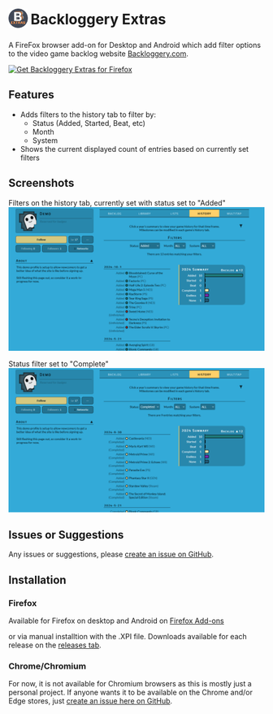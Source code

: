 <h1>
<sub>
<img src="./images/iconlogo128.png" height="38" width="38">
</sub>
Backloggery Extras
</h1>
 
A FireFox browser add-on for Desktop and Android which add filter options to the video game backlog website [Backloggery.com](https://backloggery.com).

<a href="https://addons.mozilla.org/en-US/firefox/addon/backloggery-extras/"><img src="https://user-images.githubusercontent.com/585534/107280546-7b9b2a00-6a26-11eb-8f9f-f95932f4bfec.png" alt="Get Backloggery Extras for Firefox"></a>

## Features
- Adds filters to the history tab to filter by:
    - Status (Added, Started, Beat, etc)
    - Month
    - System
- Shows the current displayed count of entries based on currently set filters

## Screenshots
Filters on the history tab, currently set with status set to "Added"
<img src="./screenshots/1.png" alt="Status filter set to Added">

Status filter set to "Complete"
<img src="./screenshots/2.png" alt="Status filter set to Completed">

## Issues or Suggestions
Any issues or suggestions, please [create an issue on GitHub](https://github.com/duncanlang/backloggery-extras/issues).

## Installation
### Firefox
Available for Firefox on desktop and Android on [Firefox Add-ons](https://addons.mozilla.org/en-CA/firefox/addon/backloggery-extras/)

or via manual installtion with the .XPI file. Downloads available for each release on the [releases tab](https://github.com/duncanlang/Backloggery-Extras/releases).

### Chrome/Chromium
For now, it is not available for Chromium browsers as this is mostly just a personal project. If anyone wants it to be available on the Chrome and/or Edge stores, just [create an issue here on GitHub](https://github.com/duncanlang/backloggery-extras/issues).